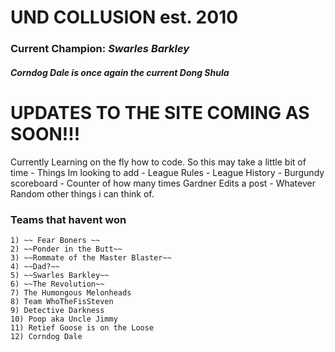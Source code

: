 # **UND COLLUSION est. 2010**

### Current Champion:  ***Swarles Barkley***

##### *Corndog Dale is once again the current Dong Shula*

# **UPDATES TO THE SITE COMING AS SOON!!!**
 Currently Learning on the fly how to code. So this may take a little bit of time
    - Things Im looking to add
      - League Rules
      - League History
      - Burgundy scoreboard
      - Counter of how many times Gardner Edits a post
      - Whatever Random other things i can think of. 

### Teams that havent won
    1) ~~ Fear Boners ~~
    2) ~~Ponder in the Butt~~
    3) ~~Rommate of the Master Blaster~~
    4) ~~Dad?~~
    5) ~~Swarles Barkley~~
    6) ~~The Revolution~~
    7) The Humongous Melonheads
    8) Team WhoTheFisSteven
    9) Detective Darkness
    10) Poop aka Uncle Jimmy
    11) Retief Goose is on the Loose
    12) Corndog Dale
